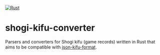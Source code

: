 [![Rust](https://github.com/sugyan/shogi-kifu-converter/actions/workflows/rust.yml/badge.svg?branch=main)](https://github.com/sugyan/shogi-kifu-converter/actions/workflows/rust.yml)

# shogi-kifu-converter

Parsers and converters for Shogi kifu (game records) written in Rust that aims to be compatible with [json-kifu-format](https://github.com/na2hiro/json-kifu-format).
